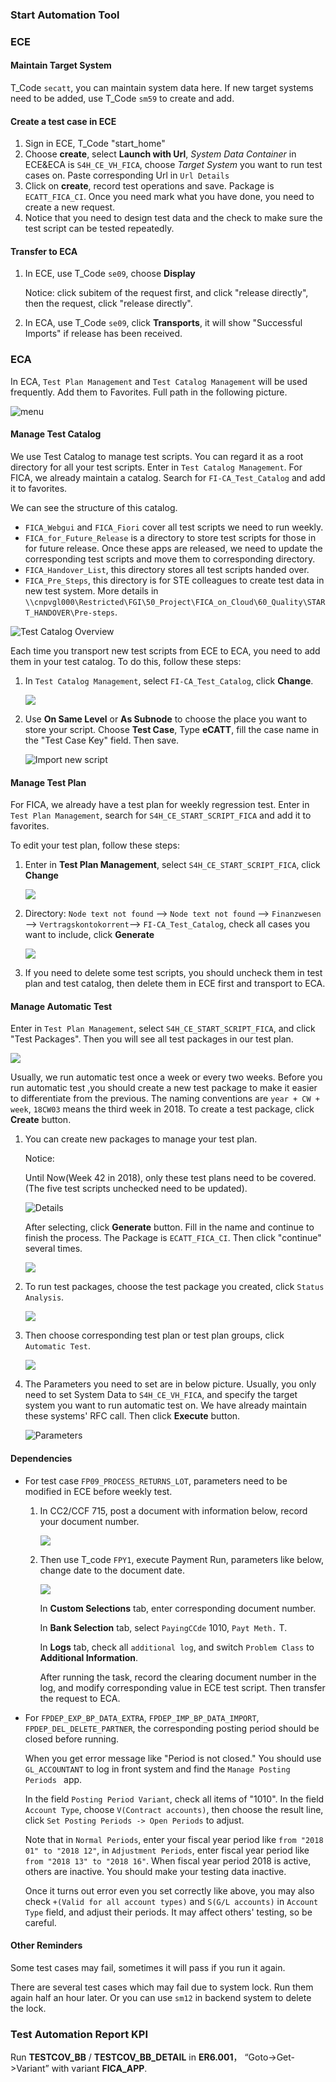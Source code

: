 ### Start Automation Tool

### ECE

#### Maintain Target System

T_Code `secatt`, you can maintain system data here. If new target systems need to be added, use T_Code `sm59` to create and add.

#### Create a test case in ECE

1. Sign in ECE, T_Code "start_home"
2. Choose **create**, select **Launch with Url**, *System Data Container* in ECE&ECA is `S4H_CE_VH_FICA`, choose *Target System* you want to run test cases on. Paste corresponding Url in `Url Details`
3. Click on **create**, record test operations and save. Package is `ECATT_FICA_CI`. Once you need mark what you have done, you need to create a new request.
4. Notice that you need to design test data and the check to make sure the test script can be tested repeatedly. 

#### Transfer to ECA

1. In ECE, use T_Code `se09`, choose **Display**

   Notice: click subitem of the request first, and click "release directly", then the request, click "release directly".

2. In ECA, use T_Code `se09`, click **Transports**, it will show "Successful Imports" if release has been received.



### ECA

In ECA,  `Test Plan Management` and `Test Catalog Management` will be used frequently.  Add them to Favorites. Full path in the following picture.

![menu](./Images/START/Menu.png)

#### Manage Test Catalog

We use Test Catalog to manage test scripts. You can regard it as a root directory for all your test scripts. Enter in `Test Catalog Management`. For FICA, we already maintain a catalog. Search for `FI-CA_Test_Catalog` and add it to favorites.

We can see the structure of this catalog. 

- `FICA_Webgui` and `FICA_Fiori` cover all test scripts we need to run weekly.
- `FICA_for_Future_Release` is a directory to store test scripts for those in for future release. Once these apps are released, we need to update the corresponding test scripts and move them to corresponding directory. 
- `FICA_Handover_List`, this directory stores all test scripts handed over.
- `FICA_Pre_Steps`, this directory is for STE colleagues to create test data in new test system. More details in `\\cnpvgl000\Restricted\FGI\50_Project\FICA_on_Cloud\60_Quality\START_HANDOVER\Pre-steps`.

![Test Catalog Overview](./Images/START/TestCatalog_overview.png)



Each time you transport new test scripts from ECE to ECA, you need to add them in your test catalog. To do this, follow these steps:

1. In `Test Catalog Management`, select `FI-CA_Test_Catalog`, click **Change**. 

   ![](./Images/START/Change_Test_Catalog.png)

1. Use **On Same Level** or **As Subnode** to choose the place you want to store your script. Choose **Test Case**, Type **eCATT**, fill the case name in the "Test Case Key" field. Then save.

   ![Import new script](./Images/START/Import.png)



#### Manage Test Plan

For FICA, we already have a test plan for weekly regression test. Enter in `Test Plan Management`, search for `S4H_CE_START_SCRIPT_FICA` and add it to favorites.

To edit your test plan, follow these steps:

1. Enter in **Test Plan Management**, select `S4H_CE_START_SCRIPT_FICA`, click **Change**

   ![](./Images/START/Change_Test_Plan.png)

2. Directory: `Node text not found` --> `Node text not found` --> `Finanzwesen` --> `Vertragskontokorrent`--> `FI-CA_Test_Catalog`, check all cases you want to include, click **Generate** 

   ![](./Images/START/Directory.png)

3. If you need to delete some test scripts, you should uncheck them in test plan and test catalog, then delete them in ECE first and transport to ECA.

#### Manage Automatic Test

Enter in `Test Plan Management`, select `S4H_CE_START_SCRIPT_FICA`, and click "Test Packages". Then you will see all test packages in our test plan.

![](./Images/START/Test_Packages.png)

Usually, we run automatic test once a week or every two weeks. Before you run automatic test ,you should create a new test package to make it easier to differentiate from the previous. The naming conventions are `year + CW + week`, `18CW03` means the third week in 2018. To create a test package, click **Create** button.

1. You can create new packages to manage your test plan.

   Notice: 

   Until Now(Week 42 in 2018), only these test plans need to be covered. (The five test scripts unchecked need to be updated).

   ![Details](./Images/START/Details.png) 

   After selecting, click **Generate** button. Fill in the name and continue to finish the process. The Package is `ECATT_FICA_CI`. Then click "continue" several times.

   ![](./Images/START/process.png)

2. To run test packages, choose the test package you created, click `Status Analysis`.

   ![](./Images/START/Status_Analysis.png)

3. Then choose corresponding test plan or test plan groups, click `Automatic Test`. 

   ![](./Images/START/Automatic_Test.png)

4. The Parameters you need to set are in below picture. Usually, you only need to set System Data to `S4H_CE_VH_FICA`, and specify the target system you want to run automatic test on. We have already maintain these systems' RFC call. Then click **Execute** button.

   ![Parameters](./Images/START/Parameters.png)

#### Dependencies

- For test case `FP09_PROCESS_RETURNS_LOT`, parameters need to be modified in ECE before weekly test.

  1. In CC2/CCF 715, post a document with information below, record your document number.

     ![](./Images/START/post.JPG)

  2. Then use T_code `FPY1`, execute Payment Run, parameters like below, change date to the document date.

     ![](./Images/START/Payment.JPG)

     In **Custom Selections** tab, enter corresponding document number.

     In **Bank  Selection** tab, select `PayingCCde` 1010, `Payt Meth.` T.

     In **Logs** tab, check all `additional log`, and switch `Problem Class` to **Additional Information**.

     After running the task, record the clearing document number in the log, and modify corresponding value in ECE test script. Then transfer the request to ECA.

- For  `FPDEP_EXP_BP_DATA_EXTRA`, `FPDEP_IMP_BP_DATA_IMPORT`, `FPDEP_DEL_DELETE_PARTNER`, the corresponding posting period should be closed before running. 

  When you get error message like "Period is not closed." You should use `GL_ACCOUNTANT` to log in front system and find the `Manage Posting Periods ` app.

  In the field `Posting Period Variant`, check all items of "1010". In the field `Account Type`, choose `V(Contract accounts)`, then choose the result line, click `Set Posting Periods -> Open Periods` to adjust.

  Note that in `Normal Periods`, enter your fiscal year period like `from "2018 01" to "2018 12"`, in `Adjustment Periods`, enter fiscal year period like `from "2018 13" to "2018 16"`. When fiscal year period 2018 is active, others are inactive. You should make your testing data inactive.

  Once it turns out error even you set correctly like above, you may also check  `+(Valid for all account types)` and `S(G/L accounts)` in `Account Type` field, and adjust their periods. It may affect others' testing, so be careful.

#### Other Reminders

Some test cases may fail, sometimes it will pass if you run it again.

There are several test cases which may fail due to system lock. Run them again half an hour later. Or you can use `sm12` in backend system to delete the lock.

###  Test Automation Report KPI

Run **TESTCOV_BB** / **TESTCOV_BB_DETAIL** in **ER6.001**， “Goto->Get->Variant” with variant **FICA_APP**.